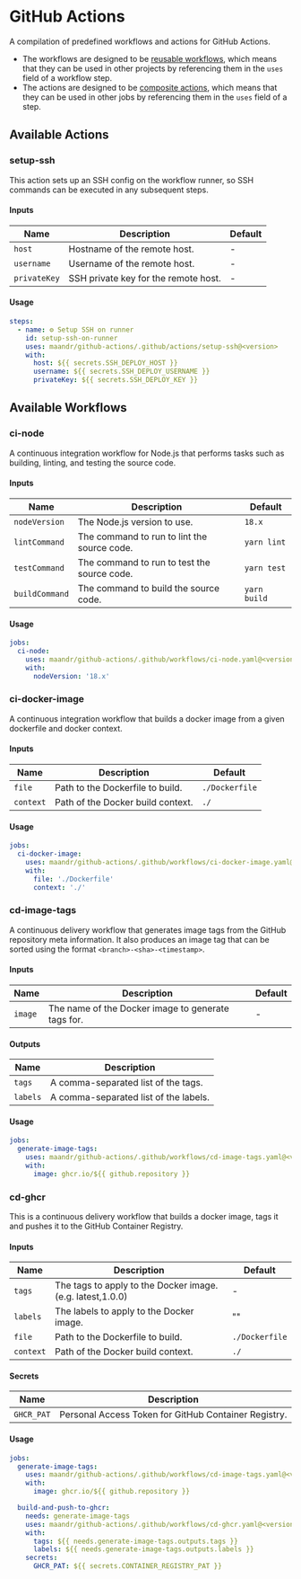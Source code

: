 # GitHub Actions

A compilation of predefined workflows and actions for GitHub Actions. 

* The workflows are designed to be [reusable workflows](https://docs.github.com/en/actions/using-workflows/reusing-workflows), which means that they can be used in other projects by referencing them in the `uses` field of a workflow step.  
* The actions are designed to be [composite actions](https://docs.github.com/en/actions/creating-actions/creating-a-composite-action), which means that they can be used in other jobs by referencing them in the `uses` field of a step.

## Available Actions

### setup-ssh

This action sets up an SSH config on the workflow runner, so SSH commands can be executed in any subsequent steps.

#### Inputs

| Name         | Description                          | Default |
|--------------|--------------------------------------|---------|
| `host`       | Hostname of the remote host.         | -       |
| `username`   | Username of the remote host.         | -       |
| `privateKey` | SSH private key for the remote host. | -       |

#### Usage

```yaml
steps:
  - name: ⚙️ Setup SSH on runner
    id: setup-ssh-on-runner
    uses: maandr/github-actions/.github/actions/setup-ssh@<version>
    with:
      host: ${{ secrets.SSH_DEPLOY_HOST }}
      username: ${{ secrets.SSH_DEPLOY_USERNAME }}
      privateKey: ${{ secrets.SSH_DEPLOY_KEY }}
```

## Available Workflows

### ci-node

A continuous integration workflow for Node.js that performs tasks such as building, linting, and testing the source code.

#### Inputs

| Name           | Description                                 | Default      |
|----------------|---------------------------------------------|--------------|
| `nodeVersion`  | The Node.js version to use.                 | `18.x`       |
| `lintCommand`  | The command to run to lint the source code. | `yarn lint`  |
| `testCommand`  | The command to run to test the source code. | `yarn test`  |
| `buildCommand` | The command to build the source code.       | `yarn build` |

#### Usage

```yaml
jobs:
  ci-node:
    uses: maandr/github-actions/.github/workflows/ci-node.yaml@<version>
    with:
      nodeVersion: '18.x'
```

### ci-docker-image

A continuous integration workflow that builds a docker image from a given dockerfile and docker context.

#### Inputs

| Name      | Description                       | Default        |
|-----------|-----------------------------------|----------------|
| `file`    | Path to the Dockerfile to build.  | `./Dockerfile` |
| `context` | Path of the Docker build context. | `./`           |

#### Usage

```yaml
jobs:
  ci-docker-image:
    uses: maandr/github-actions/.github/workflows/ci-docker-image.yaml@<version>
    with:
      file: './Dockerfile'
      context: './'
```

### cd-image-tags

A continuous delivery workflow that generates image tags from the GitHub repository meta information. It also produces an image tag that can be sorted using the format `<branch>-<sha>-<timestamp>`.

#### Inputs

| Name    | Description                                        | Default |
|---------|----------------------------------------------------|---------|
| `image` | The name of the Docker image to generate tags for. | -       |

#### Outputs

| Name     | Description                           |
|----------|---------------------------------------|
| `tags`   | A comma-separated list of the tags.   |
| `labels` | A comma-separated list of the labels. |

#### Usage

```yaml
jobs:
  generate-image-tags:
    uses: maandr/github-actions/.github/workflows/cd-image-tags.yaml@<version>
    with:
      image: ghcr.io/${{ github.repository }}
```

### cd-ghcr

This is a continuous delivery workflow that builds a docker image, tags it and pushes it to the GitHub Container Registry.

#### Inputs

| Name      | Description                                                | Default        |
|-----------|------------------------------------------------------------|----------------|
| `tags`    | The tags to apply to the Docker image. (e.g. latest,1.0.0) | -              |
| `labels`  | The labels to apply to the Docker image.                   | ""             |
| `file`    | Path to the Dockerfile to build.                           | `./Dockerfile` |
| `context` | Path of the Docker build context.                          | `./`           |

#### Secrets

| Name       | Description                                          |
|------------|------------------------------------------------------|
| `GHCR_PAT` | Personal Access Token for GitHub Container Registry. |

#### Usage

```yaml
jobs:
  generate-image-tags:
    uses: maandr/github-actions/.github/workflows/cd-image-tags.yaml@<version>
    with:
      image: ghcr.io/${{ github.repository }}

  build-and-push-to-ghcr:
    needs: generate-image-tags
    uses: maandr/github-actions/.github/workflows/cd-ghcr.yaml@<version>
    with:
      tags: ${{ needs.generate-image-tags.outputs.tags }}
      labels: ${{ needs.generate-image-tags.outputs.labels }}
    secrets:
      GHCR_PAT: ${{ secrets.CONTAINER_REGISTRY_PAT }}
```
